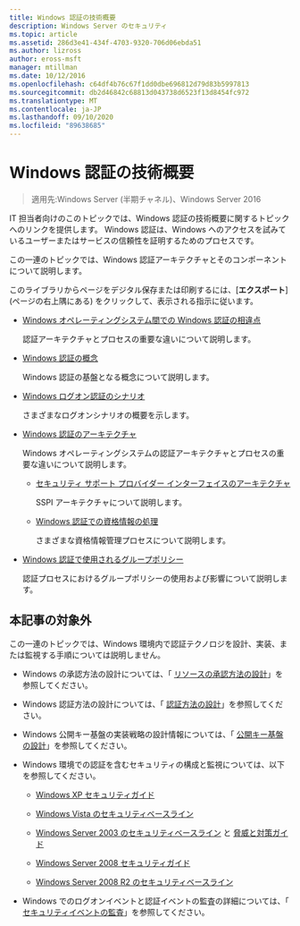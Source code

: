 ```yaml
---
title: Windows 認証の技術概要
description: Windows Server のセキュリティ
ms.topic: article
ms.assetid: 286d3e41-434f-4703-9320-706d06ebda51
ms.author: lizross
author: eross-msft
manager: mtillman
ms.date: 10/12/2016
ms.openlocfilehash: c64df4b76c67f1dd0dbe696812d79d83b5997813
ms.sourcegitcommit: db2d46842c68813d043738d6523f13d8454fc972
ms.translationtype: MT
ms.contentlocale: ja-JP
ms.lasthandoff: 09/10/2020
ms.locfileid: "89638685"
---
```

# <a name="windows-authentication-technical-overview"></a>Windows 認証の技術概要

>適用先:Windows Server (半期チャネル)、Windows Server 2016

IT 担当者向けのこのトピックでは、Windows 認証の技術概要に関するトピックへのリンクを提供します。 Windows 認証は、Windows へのアクセスを試みているユーザーまたはサービスの信頼性を証明するためのプロセスです。

この一連のトピックでは、Windows 認証アーキテクチャとそのコンポーネントについて説明します。

このライブラリからページをデジタル保存または印刷するには、[**エクスポート**] (ページの右上隅にある) をクリックして、表示される指示に従います。

-   [Windows オペレーティングシステム間での Windows 認証の相違点](/previous-versions/windows/it-pro/windows-server-2008-R2-and-2008/dn169017(v=ws.10))

    認証アーキテクチャとプロセスの重要な違いについて説明します。

-   [Windows 認証の概念](/previous-versions/windows/it-pro/windows-server-2008-R2-and-2008/dn169018(v=ws.10))

    Windows 認証の基盤となる概念について説明します。

-   [Windows ログオン認証のシナリオ](/previous-versions/windows/it-pro/windows-server-2008-R2-and-2008/dn169020(v=ws.10))

    さまざまなログオンシナリオの概要を示します。

-   [Windows 認証のアーキテクチャ](/previous-versions/windows/it-pro/windows-server-2008-R2-and-2008/dn169024(v=ws.10))

    Windows オペレーティングシステムの認証アーキテクチャとプロセスの重要な違いについて説明します。

    -   [セキュリティ サポート プロバイダー インターフェイスのアーキテクチャ](/previous-versions/windows/it-pro/windows-server-2008-R2-and-2008/dn169026(v=ws.10))

        SSPI アーキテクチャについて説明します。

    -   [Windows 認証での資格情報の処理](/previous-versions/windows/it-pro/windows-server-2008-R2-and-2008/dn169014(v=ws.10))

        さまざまな資格情報管理プロセスについて説明します。

-   [Windows 認証で使用されるグループポリシー](/previous-versions/windows/it-pro/windows-server-2008-R2-and-2008/dn169021(v=ws.10))

    認証プロセスにおけるグループポリシーの使用および影響について説明します。

## <a name="what-is-not-covered"></a>本記事の対象外
この一連のトピックでは、Windows 環境内で認証テクノロジを設計、実装、または監視する手順については説明しません。

-   Windows の承認方法の設計については、「 [リソースの承認方法の設計](/previous-versions/windows/it-pro/windows-server-2003/cc783368(v=ws.10))」を参照してください。

-   Windows 認証方法の設計については、「 [認証方法の設計](/previous-versions/windows/it-pro/windows-server-2003/cc758124(v=ws.10))」を参照してください。

-   Windows 公開キー基盤の実装戦略の設計情報については、「 [公開キー基盤の設計](/previous-versions/windows/it-pro/windows-server-2003/cc773138(v=ws.10))」を参照してください。

-   Windows 環境での認証を含むセキュリティの構成と監視については、以下を参照してください。

    -   [Windows XP セキュリティガイド](https://www.microsoft.com/download/details.aspx?id=962)

    -   [Windows Vista のセキュリティベースライン](/previous-versions/tn-archive/dd450978(v=technet.10))

    -   [Windows Server 2003 のセキュリティベースライン](/previous-versions/tn-archive/cc163140(v=technet.10)) と [脅威と対策ガイド](/previous-versions/tn-archive/dd162275(v=technet.10))

    -   [Windows Server 2008 セキュリティガイド](https://www.microsoft.com/download/details.aspx?id=17606)

    -   [Windows Server 2008 R2 のセキュリティベースライン](/previous-versions/tn-archive/gg236605(v=technet.10))

-   Windows でのログオンイベントと認証イベントの監査の詳細については、「 [セキュリティイベントの監査](/previous-versions/windows/it-pro/windows-server-2003/cc776394(v=ws.10))」を参照してください。